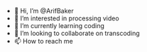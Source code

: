 - 👋 Hi, I’m @ArifBaker
- 👀 I’m interested in processing video 
- 🌱 I’m currently learning coding
- 💞️ I’m looking to collaborate on transcoding
- 📫 How to reach me 

<!---
ArifBaker/ArifBaker is a ✨ special ✨ repository because its `README.md` (this file) appears on your GitHub profile.
You can click the Preview link to take a look at your changes.
--->
